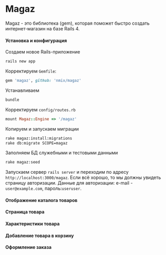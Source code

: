 # Magaz

Magaz - это библиотека (gem), которая поможет быстро создать интернет-магазин на базе Rails 4.

#### Установка и конфигурация

Создаем новое Rails-приложение
```bash
rails new app
```
Корректируем `Gemfile`:
```ruby
gem 'magaz', github: 'nmix/magaz'
```
Устанавливаем
```bash
bundle
```
Корректируем `config/routes.rb`
```ruby
mount Magaz::Engine => '/magaz'
```
Копируем и запускаем миграции
```bash
rake magaz:install:migrations
rake db:migrate SCOPE=magaz
```
Заполняем БД служебными и тестовыми данными
```bash
rake magaz:seed
```
Запускаем сервер `rails server` и переходим по адресу `http://localhost:3000/magaz`.
Если всё хорошо, то мы должны увидеть страницу авторизации.
Данные для авторизации: e-mail -`user@example.com`, пароль:`useruser`.

#### Отображение каталога товаров

#### Страница товара

#### Характеристики товара

#### Добавление товара в корзину

#### Оформление заказа
